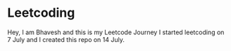 # Leetcoding
Hey, I am Bhavesh and this is my Leetcode Journey
I started leetcoding on 7 July and I created this repo on 14 July.

